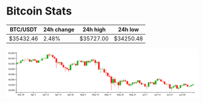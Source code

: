 # Bitcoin Stats

BTC/USDT|24h change|24h high|24h low|
|---|---|---|---|
|$35432.46|2.48%|$35727.00|$34250.48|

<img src="./chart.svg">
